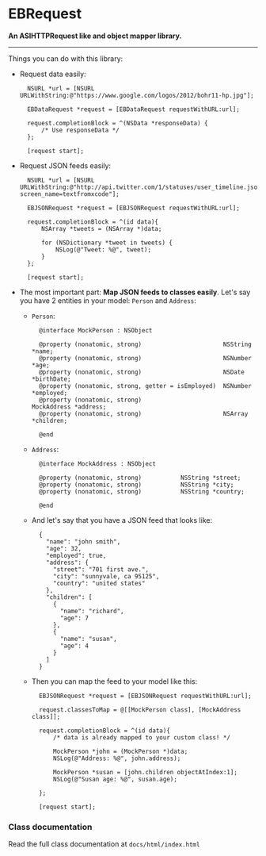 # EBRequest
**An ASIHTTPRequest like and object mapper library.**

--------------

Things you can do with this library:

* Request data easily:

		NSURL *url = [NSURL URLWithString:@"https://www.google.com/logos/2012/bohr11-hp.jpg"];

		EBDataRequest *request = [EBDataRequest requestWithURL:url];
    
    	request.completionBlock = ^(NSData *responseData) {
    		/* Use responseData */    
	    };
		
		[request start];
	 

* Request JSON feeds easily:

		NSURL *url = [NSURL URLWithString:@"http://api.twitter.com/1/statuses/user_timeline.json?screen_name=textfromxcode"];
		
		EBJSONRequest *request = [EBJSONRequest requestWithURL:url];
    
	    request.completionBlock = ^(id data){
	    	NSArray *tweets = (NSArray *)data;
	    	
	    	for (NSDictionary *tweet in tweets) {
		    	NSLog(@"Tweet: %@", tweet);
	    	}
	    };
	    
	    [request start];

* The most important part: **Map JSON feeds to classes easily**. Let's say you have 2 entities in your model: `Person` and `Address`:
	* `Person`:
			
			@interface MockPerson : NSObject

			@property (nonatomic, strong)                       NSString    *name;
			@property (nonatomic, strong)                       NSNumber    *age;
			@property (nonatomic, strong)                       NSDate      *birthDate;
			@property (nonatomic, strong, getter = isEmployed)  NSNumber    *employed;
			@property (nonatomic, strong)                       MockAddress *address;
			@property (nonatomic, strong)                       NSArray     *children;
			
			@end
			
	* `Address`:
		
			@interface MockAddress : NSObject

			@property (nonatomic, strong)           NSString *street;
			@property (nonatomic, strong)           NSString *city;
			@property (nonatomic, strong)           NSString *country;
			
			@end

	* And let's say that you have a JSON feed that looks like:

			{
			  "name": "john smith",
			  "age": 32,
			  "employed": true,
			  "address": {
			    "street": "701 first ave.",
			    "city": "sunnyvale, ca 95125",
			    "country": "united states"
			  },
			  "children": [
			    {
			      "name": "richard",
			      "age": 7
			    },
			    {
			      "name": "susan",
			      "age": 4
			    }
			  ]
			}

	* Then you can map the feed to your model like this:
	
			EBJSONRequest *request = [EBJSONRequest requestWithURL:url];
				
			request.classesToMap = @[[MockPerson class], [MockAddress class]];
			    
			request.completionBlock = ^(id data){
				/* data is already mapped to your custom class! */
				
				MockPerson *john = (MockPerson *)data;
				NSLog(@"Address: %@", john.address);
				
				MockPerson *susan = [john.children objectAtIndex:1];
				NSLog(@"Susan age: %@", susan.age);
				
			};
			
			[request start];


### Class documentation

Read the full class documentation at `docs/html/index.html`



